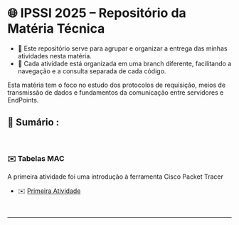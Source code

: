 # 🌐 IPSSI 2025 – Repositório da Matéria Técnica

- 🎯 Este repositório serve para agrupar e organizar a entrega das minhas atividades nesta matéria.
- 🧭 Cada atividade está organizada em uma branch diferente, facilitando a navegação e a consulta separada de cada código.

Esta matéria tem o foco no estudo dos protocolos de requisição, meios de transmissão de dados e fundamentos da comunicação entre servidores e EndPoints.

<!-- SESSÃO DO ÍNDICE DAS ATIVIDADES ⬇️ -->
## 📇 Sumário :

<br>

### ✉️ Tabelas MAC
A primeira atividade foi uma introdução à ferramenta Cisco Packet Tracer
- ✉️ [Primeira Atividade](https://github.com/RgoSL/IPSSI-2025/tree/Ativ01) <!-- ⬅️ LINK PARA A RESPECTIVA BRANCH -->
<br>


----
